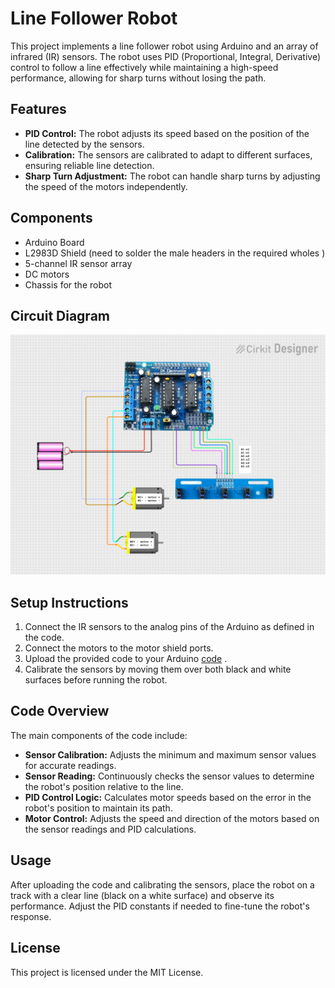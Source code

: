 # Line Follower Robot

This project implements a line follower robot using Arduino and an array of infrared (IR) sensors. The robot uses PID (Proportional, Integral, Derivative) control to follow a line effectively while maintaining a high-speed performance, allowing for sharp turns without losing the path.

## Features
- **PID Control:** The robot adjusts its speed based on the position of the line detected by the sensors.
- **Calibration:** The sensors are calibrated to adapt to different surfaces, ensuring reliable line detection.
- **Sharp Turn Adjustment:** The robot can handle sharp turns by adjusting the speed of the motors independently.

## Components
- Arduino Board
- L2983D Shield (need to solder the male headers in the required wholes )
- 5-channel IR sensor array
- DC motors
- Chassis for the robot

## Circuit Diagram
![Circuit Diagram](circuit_image.png)

## Setup Instructions
1. Connect the IR sensors to the analog pins of the Arduino as defined in the code.
2. Connect the motors to the motor shield ports.
3. Upload the provided code to your Arduino [code](efficentcode.ino)
.
4. Calibrate the sensors by moving them over both black and white surfaces before running the robot.

## Code Overview
The main components of the code include:
- **Sensor Calibration:** Adjusts the minimum and maximum sensor values for accurate readings.
- **Sensor Reading:** Continuously checks the sensor values to determine the robot's position relative to the line.
- **PID Control Logic:** Calculates motor speeds based on the error in the robot's position to maintain its path.
- **Motor Control:** Adjusts the speed and direction of the motors based on the sensor readings and PID calculations.

## Usage
After uploading the code and calibrating the sensors, place the robot on a track with a clear line (black on a white surface) and observe its performance. Adjust the PID constants if needed to fine-tune the robot's response.

## License
This project is licensed under the MIT License.
